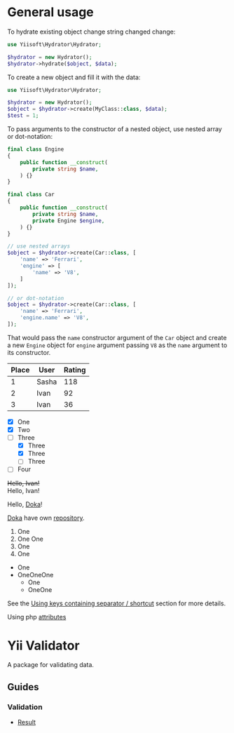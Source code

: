 # General usage

To hydrate existing object change string changed change:

```php
use Yiisoft\Hydrator\Hydrator;

$hydrator = new Hydrator();
$hydrator->hydrate($object, $data);
```

To create a new object and fill it with the data:

```php
use Yiisoft\Hydrator\Hydrator;

$hydrator = new Hydrator();
$object = $hydrator->create(MyClass::class, $data);
$test = 1;
```

To pass arguments to the constructor of a nested object, use nested array or dot-notation:

```php
final class Engine
{
    public function __construct(
        private string $name,
    ) {}
}

final class Car
{
    public function __construct(
        private string $name,
        private Engine $engine,
    ) {}
}

// use nested arrays
$object = $hydrator->create(Car::class, [
    'name' => 'Ferrari',
    'engine' => [
        'name' => 'V8',
    ]
]);

// or dot-notation
$object = $hydrator->create(Car::class, [
    'name' => 'Ferrari',
    'engine.name' => 'V8',
]);
```

That would pass the `name` constructor argument of the `Car` object and create a new `Engine` object for `engine`
argument passing `V8` as the `name` argument to its constructor.

| Place | User     | Rating  |
|-------|----------|---------|
| 1     | Sasha    | 118     |
| 2     | Ivan     | 92      |
| 3     | Ivan     | 36      |

- [x] One
- [x] Two
- [ ] Three
    - [x] Three
    - [x] Three
    - [ ] Three
- [ ] Four

~~Hello, Ivan!~~\
Hello, Ivan!

Hello, [Doka](https://doka.guide "Page about web-dev")!

[Doka](https://doka.guide "Info about web-dev") have own [repository](https://github.com/doka-guide "Doka's repository").

1. One
1. One One
1. One
1. One


* One
* OneOneOne
  * One
  * OneOne

See the [Using keys containing separator / shortcut](./built-in-rules-nested.md#using-keys-containing-separator--shortcut) section for more
details.

Using php [attributes](./built-in-rules-nested.md#using-php-attributes)

# Yii Validator

A package for validating data.

## Guides

### Validation

- [Result](./index.rst)